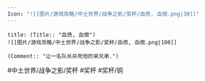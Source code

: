 ```yaml
---
Icon: "![[图片/游戏攻略/中土世界/战争之影/奖杯/血债, 血偿.png|30]]"
---
```

```ad-common-bronze-trophy
title: (Title:: "血债, 血偿")
![[图片/游戏攻略/中土世界/战争之影/奖杯/血债, 血偿.png|100]]

(Comment:: "让一名队长杀死他的亲兄弟.")
```

#中土世界/战争之影/奖杯 #奖杯 #奖杯/铜
